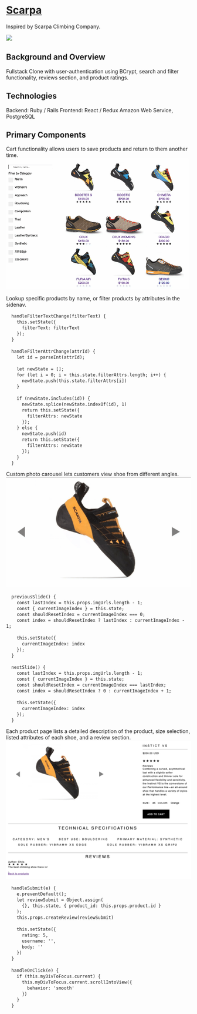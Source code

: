 # [Scarpa](https://scrapa-climbing.herokuapp.com/#/)
Inspired by Scarpa Climbing Company.

![](public/frontpage.gif)

## Background and Overview

Fullstack Clone with user-authentication using BCrypt, search and filter functionality, reviews section, and product ratings.

## Technologies

Backend: Ruby / Rails
Frontend: React / Redux
Amazon Web Service, PostgreSQL

## Primary Components
Cart functionality allows users to save products and return to them another time.
![](public/filter.gif)

Lookup specific products by name, or filter products by attributes in the sidenav.

```
  handleFilterTextChange(filterText) {
    this.setState({
      filterText: filterText
    });
  }

  handleFilterAttrChange(attrId) {
    let id = parseInt(attrId);

    let newState = [];
    for (let i = 0; i < this.state.filterAttrs.length; i++) {
      newState.push(this.state.filterAttrs[i])
    }

    if (newState.includes(id)) {
      newState.splice(newState.indexOf(id), 1)
      return this.setState({
        filterAttrs: newState
      });
    } else {
      newState.push(id)
      return this.setState({
        filterAttrs: newState
      });
    }
  }
```

Custom photo carousel lets customers view shoe from different angles.
![](public/carousel.gif)

```
  previousSlide() {
    const lastIndex = this.props.imgUrls.length - 1;
    const { currentImageIndex } = this.state;
    const shouldResetIndex = currentImageIndex === 0;
    const index = shouldResetIndex ? lastIndex : currentImageIndex - 1;

    this.setState({
      currentImageIndex: index
    });
  }

  nextSlide() {
    const lastIndex = this.props.imgUrls.length - 1;
    const { currentImageIndex } = this.state;
    const shouldResetIndex = currentImageIndex === lastIndex;
    const index = shouldResetIndex ? 0 : currentImageIndex + 1;
    
    this.setState({
      currentImageIndex: index
    });
  }
```

Each product page lists a detailed description of the product, size selection, listed attributes of each shoe, and a review section.
![](public/show.jpg)

```
  handleSubmit(e) {
    e.preventDefault();
    let reviewSubmit = Object.assign(
      {}, this.state, { product_id: this.props.product.id }
    );
    this.props.createReview(reviewSubmit)

    this.setState({
      rating: 5,
      username: '',
      body: ''
    })
  }

  handleOnClick(e) {
    if (this.myDivToFocus.current) {
      this.myDivToFocus.current.scrollIntoView({
        behavior: 'smooth'
      })
    }
  }
```


